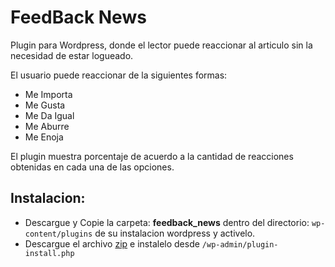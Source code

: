 # FeedBack News
Plugin para Wordpress, donde el lector puede reaccionar al articulo sin la necesidad de estar logueado.

El usuario puede reaccionar de la siguientes formas:
- Me Importa
- Me Gusta
- Me Da Igual
- Me Aburre
- Me Enoja

El plugin muestra porcentaje de acuerdo a la cantidad de reacciones obtenidas en cada una de las opciones.

## Instalacion:
- Descargue y Copie la carpeta: **feedback_news** dentro del directorio:
`wp-content/plugins` de su instalacion wordpress y activelo.
- Descargue el archivo [zip]([https://drive.google.com/file/d/1cPHOBqQJSo6ziTLOSQ2f665IWOc8t5ob/view?usp=sharing](https://github.com/francosuarez-dev/feedback_news/releases/download/1.1/feedback_news.zip) "zip")  e instalelo desde `/wp-admin/plugin-install.php`
